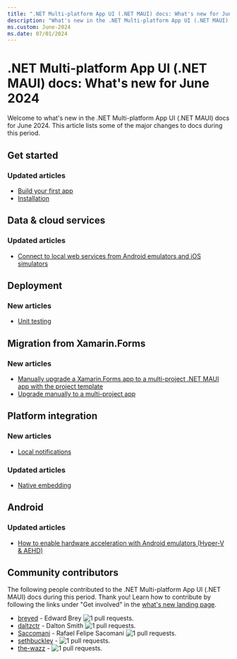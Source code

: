 ```yaml
---
title: ".NET Multi-platform App UI (.NET MAUI) docs: What's new for June 2024"
description: "What's new in the .NET Multi-platform App UI (.NET MAUI) docs for June 2024."
ms.custom: June-2024
ms.date: 07/01/2024
---
```


# .NET Multi-platform App UI (.NET MAUI) docs: What's new for June 2024

Welcome to what's new in the .NET Multi-platform App UI (.NET MAUI) docs for June 2024. This article lists some of the major changes to docs during this period.

## Get started

### Updated articles

- [Build your first app](../get-started/first-app.md)
- [Installation](../get-started/installation.md)

## Data & cloud services

### Updated articles

- [Connect to local web services from Android emulators and iOS simulators](../data-cloud/local-web-services.md)

## Deployment

### New articles

- [Unit testing](../deployment/unit-testing.md)

## Migration from Xamarin.Forms

### New articles

- [Manually upgrade a Xamarin.Forms app to a multi-project .NET MAUI app with the project template](../migration/multi-project-to-multi-project-with-template.md)
- [Upgrade manually to a multi-project app](../migration/multi-project-overview.md)

## Platform integration

### New articles

- [Local notifications](../platform-integration/local-notifications.md)

### Updated articles

- [Native embedding](../platform-integration/native-embedding.md)

## Android

### Updated articles

- [How to enable hardware acceleration with Android emulators (Hyper-V & AEHD)](../android/emulator/hardware-acceleration.md)

## Community contributors

The following people contributed to the .NET Multi-platform App UI (.NET MAUI) docs during this period. Thank you! Learn how to contribute by following the links under "Get involved" in the [what's new landing page](index.yml).

- [breyed](https://github.com/breyed) - Edward Brey ![1 pull requests.](https://img.shields.io/badge/Merged%20Pull%20Requests-1-green)
- [daltzctr](https://github.com/daltzctr) - Dalton Smith ![1 pull requests.](https://img.shields.io/badge/Merged%20Pull%20Requests-1-green)
- [Saccomani](https://github.com/Saccomani) - Rafael Felipe Sacomani ![1 pull requests.](https://img.shields.io/badge/Merged%20Pull%20Requests-1-green)
- [sethbuckley](https://github.com/sethbuckley) -  ![1 pull requests.](https://img.shields.io/badge/Merged%20Pull%20Requests-1-green)
- [the-wazz](https://github.com/the-wazz) -  ![1 pull requests.](https://img.shields.io/badge/Merged%20Pull%20Requests-1-green)
